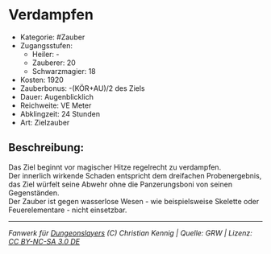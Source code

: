 # Verdampfen  
- Kategorie: #Zauber  
- Zugangsstufen:  
  - Heiler: -  
  - Zauberer: 20  
  - Schwarzmagier: 18  
- Kosten: 1920  
- Zauberbonus: -(KÖR+AU)/2 des Ziels  
- Dauer: Augenblicklich  
- Reichweite: VE Meter  
- Abklingzeit: 24 Stunden  
- Art: Zielzauber     

## Beschreibung:
Das Ziel beginnt vor magischer Hitze regelrecht zu verdampfen.<br>Der innerlich wirkende Schaden entspricht dem dreifachen Probenergebnis, das Ziel würfelt seine Abwehr ohne die Panzerungsboni von seinen Gegenständen.<br>Der Zauber ist gegen wasserlose Wesen - wie beispielsweise Skelette oder Feuerelementare - nicht einsetzbar.


___
*Fanwerk für [Dungeonslayers](https://www.dungeonslayers.net/) (C) Christian Kennig | Quelle: GRW | Lizenz: [CC BY-NC-SA 3.0 DE](https://creativecommons.org/licenses/by-nc-sa/3.0/de/)*